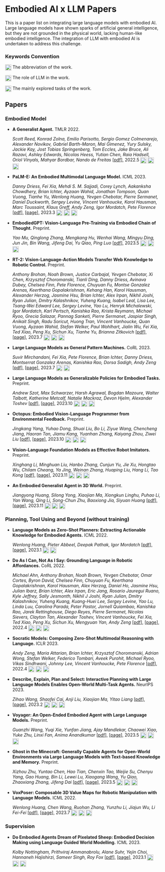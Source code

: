 # Embodied AI x LLM Papers

This is a paper list on integrating large language models with embodied AI. Large language models have shown sparks of artificial general intelligence, but they are not grounded in the physical world, lacking human-like embodied intelligence. The integration of LLM with embodied AI is undertaken to address this challenge.

### Keywords Convention
<p><img align="center" height="20" src="https://img.shields.io/badge/GATO-52b5f7?style=flat-square"> The abbreviation of the work. </p>
<p><img align="center" height="20" src="https://img.shields.io/badge/controller-green?style=flat-square"> The role of LLM in the work. </p> 
<p><img align="center" height="20" src="https://img.shields.io/badge/game-20b2aa?style=flat-square"> The mainly explored tasks of the work. </p>

## Papers

### Embodied Model

* **A Generalist Agent.** TMLR 2022.

  *Scott Reed, Konrad Zolna, Emilio Parisotto, Sergio Gomez Colmenarejo, Alexander Novikov, Gabriel Barth-Maron, Mai Gimenez, Yury Sulsky, Jackie Kay, Jost Tobias Springenberg, Tom Eccles, Jake Bruce, Ali Razavi, Ashley Edwards, Nicolas Heess, Yutian Chen, Raia Hadsell, Oriol Vinyals, Mahyar Bordbar, Nando de Freitas* [[pdf](https://arxiv.org/abs/2205.06175)], 2022.5
  <img align="center" height="20" src="https://img.shields.io/badge/GATO-52b5f7?style=flat-square">
  <img align="center" height="20" src="https://img.shields.io/badge/controller-green?style=flat-square">
  <img align="center" height="20" src="https://img.shields.io/badge/game, robot, robot--arm-20b2aa?style=flat-square">
  
* **PaLM-E: An Embodied Multimodal Language Model.** ICML 2023.

  *Danny Driess, Fei Xia, Mehdi S. M. Sajjadi, Corey Lynch, Aakanksha Chowdhery, Brian Ichter, Ayzaan Wahid, Jonathan Tompson, Quan Vuong, Tianhe Yu, Wenlong Huang, Yevgen Chebotar, Pierre Sermanet, Daniel Duckworth, Sergey Levine, Vincent Vanhoucke, Karol Hausman, Marc Toussaint, Klaus Greff, Andy Zeng, Igor Mordatch, Pete Florence* [[pdf](https://arxiv.org/abs/2303.03378)], [[page](https://palm-e.github.io/)], 2023.3
  <img align="center" height="20" src="https://img.shields.io/badge/PaLM--E-52b5f7?style=flat-square">
  <img align="center" height="20" src="https://img.shields.io/badge/planner-green?style=flat-square">
  <img align="center" height="20" src="https://img.shields.io/badge/robot, robot--arm-20b2aa?style=flat-square">

* **EmbodiedGPT: Vision-Language Pre-Training via Embodied Chain of Thought.** Preprint.

  *Yao Mu, Qinglong Zhang, Mengkang Hu, Wenhai Wang, Mingyu Ding, Jun Jin, Bin Wang, Jifeng Dai, Yu Qiao, Ping Luo* [[pdf](https://arxiv.org/abs/2305.15021)], 2023.5
  <img align="center" height="20" src="https://img.shields.io/badge/EmbodiedGPT-52b5f7?style=flat-square">
  <img align="center" height="20" src="https://img.shields.io/badge/controller-green?style=flat-square">
  <img align="center" height="20" src="https://img.shields.io/badge/robot, robot--arm-20b2aa?style=flat-square">
  
* **RT-2: Vision-Language-Action Models Transfer Web Knowledge to Robotic Control.** Preprint.

    *Anthony Brohan, Noah Brown, Justice Carbajal, Yevgen Chebotar, Xi Chen, Krzysztof Choromanski, Tianli Ding, Danny Driess, Avinava Dubey, Chelsea Finn, Pete Florence, Chuyuan Fu, Montse Gonzalez Arenas, Keerthana Gopalakrishnan, Kehang Han, Karol Hausman, Alexander Herzog, Jasmine Hsu, Brian Ichter, Alex Irpan, Nikhil Joshi, Ryan Julian, Dmitry Kalashnikov, Yuheng Kuang, Isabel Leal, Lisa Lee, Tsang-Wei Edward Lee, Sergey Levine, Yao Lu, Henryk Michalewski, Igor Mordatch, Karl Pertsch, Kanishka Rao, Krista Reymann, Michael Ryoo, Grecia Salazar, Pannag Sanketi, Pierre Sermanet, Jaspiar Singh, Anikait Singh, Radu Soricut, Huong Tran, Vincent Vanhoucke, Quan Vuong, Ayzaan Wahid, Stefan Welker, Paul Wohlhart, Jialin Wu, Fei Xia, Ted Xiao, Peng Xu, Sichun Xu, Tianhe Yu, Brianna Zitkovich* [[pdf](https://arxiv.org/abs/2307.15818)], [[page](https://general-pattern-machines.github.io/)], 2023.7
  <img align="center" height="20" src="https://img.shields.io/badge/RT--2-52b5f7?style=flat-square">
  <img align="center" height="20" src="https://img.shields.io/badge/controller-green?style=flat-square">
  <img align="center" height="20" src="https://img.shields.io/badge/robot--arm-20b2aa?style=flat-square">

* **Large Language Models as General Pattern Machines.** CoRL 2023.

    *Suvir Mirchandani, Fei Xia, Pete Florence, Brian Ichter, Danny Driess, Montserrat Gonzalez Arenas, Kanishka Rao, Dorsa Sadigh, Andy Zeng* [[pdf](https://arxiv.org/abs/2307.04721)], [[page](https://robotics-transformer2.github.io/)], 2023.7
  <img align="center" height="20" src="https://img.shields.io/badge/controller-green?style=flat-square">
  <img align="center" height="20" src="https://img.shields.io/badge/robot--arm-20b2aa?style=flat-square">

* **Large Language Models as Generalizable Policies for Embodied Tasks.** Preprint.

  *Andrew Szot, Max Schwarzer, Harsh Agrawal, Bogdan Mazoure, Walter Talbott, Katherine Metcalf, Natalie Mackraz, Devon Hjelm, Alexander Toshev* [[pdf](https://arxiv.org/abs/2310.17722)], [[page](https://llm-rl.github.io/)], 2023.10
  <img align="center" height="20" src="https://img.shields.io/badge/LLaRP-52b5f7?style=flat-square">
  <img align="center" height="20" src="https://img.shields.io/badge/controller-green?style=flat-square">
  <img align="center" height="20" src="https://img.shields.io/badge/robot-20b2aa?style=flat-square">

* **Octopus: Embodied Vision-Language Programmer from Environmental Feedback.** Preprint.

  *Jingkang Yang, Yuhao Dong, Shuai Liu, Bo Li, Ziyue Wang, Chencheng Jiang, Haoran Tan, Jiamu Kang, Yuanhan Zhang, Kaiyang Zhou, Ziwei Liu* [[pdf](https://arxiv.org/abs/2310.08588)], [[page](https://choiszt.github.io/Octopus/)], 2023.10
  <img align="center" height="20" src="https://img.shields.io/badge/Octopus-52b5f7?style=flat-square">
  <img align="center" height="20" src="https://img.shields.io/badge/controller-green?style=flat-square">
  <img align="center" height="20" src="https://img.shields.io/badge/game, robot-20b2aa?style=flat-square">

* **Vision-Language Foundation Models as Effective Robot Imitators.** Preprint.

  *Xinghang Li, Minghuan Liu, Hanbo Zhang, Cunjun Yu, Jie Xu, Hongtao Wu, Chilam Cheang, Ya Jing, Weinan Zhang, Huaping Liu, Hang Li, Tao Kong* [[pdf](https://arxiv.org/pdf/2311.01378.pdf)], [[page](https://roboflamingo.github.io/)], 2023.11
  <img align="center" height="20" src="https://img.shields.io/badge/RoboFlamingo-52b5f7?style=flat-square">
  <img align="center" height="20" src="https://img.shields.io/badge/controller-green?style=flat-square">
  <img align="center" height="20" src="https://img.shields.io/badge/robot--arm-20b2aa?style=flat-square">

* **An Embodied Generalist Agent in 3D World.** Preprint.

  *Jiangyong Huang, Silong Yong, Xiaojian Ma, Xiongkun Linghu, Puhao Li, Yan Wang, Qing Li, Song-Chun Zhu, Baoxiong Jia, Siyuan Huang* [[pdf](https://arxiv.org/abs/2311.12871)], [[page](https://embodied-generalist.github.io/)], 2023.11
  <img align="center" height="20" src="https://img.shields.io/badge/LEO-52b5f7?style=flat-square">
  <img align="center" height="20" src="https://img.shields.io/badge/controller-green?style=flat-square">
  <img align="center" height="20" src="https://img.shields.io/badge/robot, robot--arm-20b2aa?style=flat-square">

### Planning, Tool Using and Beyond (without training)

* **Language Models as Zero-Shot Planners: Extracting Actionable Knowledge for Embodied Agents.** ICML 2022.

  *Wenlong Huang, Pieter Abbeel, Deepak Pathak, Igor Mordatch* [[pdf](https://arxiv.org/abs/2201.07207)], [[page](https://huangwl18.github.io/language-planner)], 2023.1
  <img align="center" height="20" src="https://img.shields.io/badge/planner-green?style=flat-square">
  <img align="center" height="20" src="https://img.shields.io/badge/robot-20b2aa?style=flat-square">

* **Do As I Can, Not As I Say: Grounding Language in Robotic Affordances.** CoRL 2022.

  *Michael Ahn, Anthony Brohan, Noah Brown, Yevgen Chebotar, Omar Cortes, Byron David, Chelsea Finn, Chuyuan Fu, Keerthana Gopalakrishnan, Karol Hausman, Alex Herzog, Daniel Ho, Jasmine Hsu, Julian Ibarz, Brian Ichter, Alex Irpan, Eric Jang, Rosario Jauregui Ruano, Kyle Jeffrey, Sally Jesmonth, Nikhil J Joshi, Ryan Julian, Dmitry Kalashnikov, Yuheng Kuang, Kuang-Huei Lee, Sergey Levine, Yao Lu, Linda Luu, Carolina Parada, Peter Pastor, Jornell Quiambao, Kanishka Rao, Jarek Rettinghouse, Diego Reyes, Pierre Sermanet, Nicolas Sievers, Clayton Tan, Alexander Toshev, Vincent Vanhoucke, Fei Xia, Ted Xiao, Peng Xu, Sichun Xu, Mengyuan Yan, Andy Zeng* [[pdf](https://arxiv.org/abs/2201.07207)], [[page](https://say-can.github.io/)], 2022.4
  <img align="center" height="20" src="https://img.shields.io/badge/SayCan-52b5f7?style=flat-square">
  <img align="center" height="20" src="https://img.shields.io/badge/planner-green?style=flat-square">
  <img align="center" height="20" src="https://img.shields.io/badge/robot-20b2aa?style=flat-square">
  
* **Socratic Models: Composing Zero-Shot Multimodal Reasoning with Language.** ICLR 2023.

  *Andy Zeng, Maria Attarian, Brian Ichter, Krzysztof Choromanski, Adrian Wong, Stefan Welker, Federico Tombari, Aveek Purohit, Michael Ryoo, Vikas Sindhwani, Johnny Lee, Vincent Vanhoucke, Pete Florence* [[pdf](https://arxiv.org/abs/2204.00598)], 2022.4
  <img align="center" height="20" src="https://img.shields.io/badge/SMs-52b5f7?style=flat-square">
  <img align="center" height="20" src="https://img.shields.io/badge/tool-green?style=flat-square">
  <img align="center" height="20" src="https://img.shields.io/badge/robot--arm-20b2aa?style=flat-square">

* **Describe, Explain, Plan and Select: Interactive Planning with Large Language Models Enables Open-World Multi-Task Agents.** NeurIPS 2023.

  *Zihao Wang, Shaofei Cai, Anji Liu, Xiaojian Ma, Yitao Liang* [[pdf](https://arxiv.org/abs/2302.01560)], [[page](https://github.com/CraftJarvis/MC-Planner)], 2023.2
  <img align="center" height="20" src="https://img.shields.io/badge/DEPS-52b5f7?style=flat-square">
  <img align="center" height="20" src="https://img.shields.io/badge/planner-green?style=flat-square">
  <img align="center" height="20" src="https://img.shields.io/badge/game-20b2aa?style=flat-square">

* **Voyager: An Open-Ended Embodied Agent with Large Language Models.** Preprint.

  *Guanzhi Wang, Yuqi Xie, Yunfan Jiang, Ajay Mandlekar, Chaowei Xiao, Yuke Zhu, Linxi Fan, Anima Anandkumar* [[pdf](https://arxiv.org/abs/2305.16291)], [[page](https://voyager.minedojo.org/)], 2023.5
  <img align="center" height="20" src="https://img.shields.io/badge/Voyager-52b5f7?style=flat-square">
  <img align="center" height="20" src="https://img.shields.io/badge/planner-green?style=flat-square">
  <img align="center" height="20" src="https://img.shields.io/badge/game-20b2aa?style=flat-square">

* **Ghost in the Minecraft: Generally Capable Agents for Open-World Environments via Large Language Models with Text-based Knowledge and Memory.** Preprint.

  *Xizhou Zhu, Yuntao Chen, Hao Tian, Chenxin Tao, Weijie Su, Chenyu Yang, Gao Huang, Bin Li, Lewei Lu, Xiaogang Wang, Yu Qiao, Zhaoxiang Zhang, Jifeng Dai* [[pdf](https://arxiv.org/abs/2305.17144)], [[page](https://github.com/OpenGVLab/GITM)], 2023.5
  <img align="center" height="20" src="https://img.shields.io/badge/GITM-52b5f7?style=flat-square">
  <img align="center" height="20" src="https://img.shields.io/badge/planner-green?style=flat-square">
  <img align="center" height="20" src="https://img.shields.io/badge/game-20b2aa?style=flat-square">
  
* **VoxPoser: Composable 3D Value Maps for Robotic Manipulation with Language Models.** ICML 2022.

  *Wenlong Huang, Chen Wang, Ruohan Zhang, Yunzhu Li, Jiajun Wu, Li Fei-Fei* [[pdf](https://arxiv.org/abs/2307.05973)], [[page](https://voxposer.github.io/)], 2023.7
  <img align="center" height="20" src="https://img.shields.io/badge/VoxPoser-52b5f7?style=flat-square">
  <img align="center" height="20" src="https://img.shields.io/badge/tool-green?style=flat-square">
  <img align="center" height="20" src="https://img.shields.io/badge/robot--arm-20b2aa?style=flat-square">

### Supervision

* **Do Embodied Agents Dream of Pixelated Sheep: Embodied Decision Making using Language Guided World Modelling.** ICML 2023.

  *Kolby Nottingham, Prithviraj Ammanabrolu, Alane Suhr, Yejin Choi, Hannaneh Hajishirzi, Sameer Singh, Roy Fox* [[pdf](https://arxiv.org/abs/2301.12050)], [[page](https://deckardagent.github.io/)], 2023.1
  <img align="center" height="20" src="https://img.shields.io/badge/DECKARD-52b5f7?style=flat-square">
  <img align="center" height="20" src="https://img.shields.io/badge/supervisor-green?style=flat-square">
  <img align="center" height="20" src="https://img.shields.io/badge/game--arm-20b2aa?style=flat-square">

